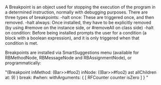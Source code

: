 A Breakpoint is an object used for stopping the execution of the program in a determined instruction, normally with debugging purposes. There are three types of breakpoints:-halt once: These are triggered once, and then removed.-halt always: Once installed, they have to be explicitly removed (by using #remove on the instance side, or #removeAll on class side)-halt on condition: Before being installed prompts the user for a condition (a block with a boolean expression), and it is only triggered when that condition is met.Breakpoints are installed via SmartSuggestions menu (available for RBMethodNode, RBMessageNode and RBAssignmentNode), or programmatically:"(Breakpoint inMethod: (Bar>>#foo2) inNode: ((Bar>>#foo2) ast allChildren at: 9) )break: #when: withArguments: { [ RFCounter counter isZero ] }"